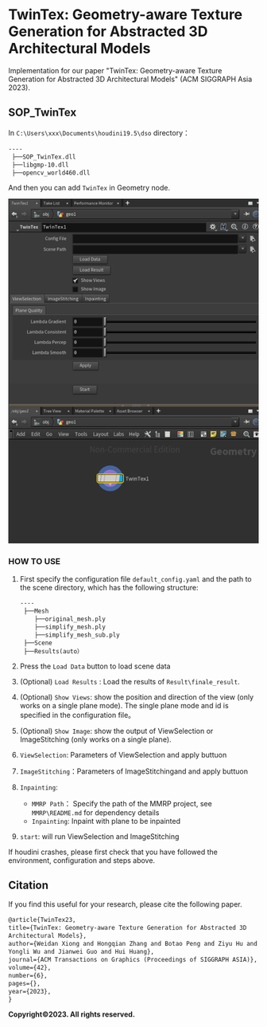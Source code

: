 # TwinTex: Geometry-aware Texture Generation for Abstracted 3D Architectural Models

Implementation for our paper "TwinTex: Geometry-aware Texture Generation for Abstracted 3D Architectural Models" (ACM SIGGRAPH Asia 2023).

## SOP_TwinTex 

In `C:\Users\xxx\Documents\houdini19.5\dso` directory：

```
----
 ├──SOP_TwinTex.dll
 ├──libgmp-10.dll
 ├──opencv_world460.dll
```

And then you can add `TwinTex` in Geometry node.

![image-20230906162939471](assets\image-20230906162939471.png)

### HOW  TO USE

1. First specify the configuration file `default_config.yaml` and the path to the scene directory, which has the following structure:

   ```
   ----
    ├──Mesh
       ├──original_mesh.ply
       ├──simplify_mesh.ply
       ├──simplify_mesh_sub.ply
    ├──Scene
    ├──Results(auto）
   ```

2. Press the `Load Data` button to load scene data

3. (Optional) `Load Results` : Load the results of `Result\finale_result`.

4. (Optional) `Show Views`: show the position and direction of the view (only works on a single plane mode). The single plane  mode and id is specified in the configuration file。

5. (Optional) `Show Image`: show the output of ViewSelection or ImageStitching (only works on a single plane).

6. `ViewSelection`: Parameters of ViewSelection and apply buttuon

7. `ImageStitching`：Parameters of ImageStitchingand and apply buttuon

8. `Inpainting`:

   - `MMRP Path`： Specify the path of the MMRP project, see `MMRP\README.md` for dependency details
   - `Inpainting`:   Inpaint with plane to be inpainted

9. `start`: will run ViewSelection and ImageStitching

If houdini crashes, please first check that you have followed the environment, configuration and steps above.

## Citation

If you find this useful for your research, please cite the following paper.

```
@article{TwinTex23,
title={TwinTex: Geometry-aware Texture Generation for Abstracted 3D Architectural Models},
author={Weidan Xiong and Hongqian Zhang and Botao Peng and Ziyu Hu and Yongli Wu and Jianwei Guo and Hui Huang},
journal={ACM Transactions on Graphics (Proceedings of SIGGRAPH ASIA)},
volume={42},
number={6},
pages={},
year={2023},
}
```

**Copyright©2023. All rights reserved.**